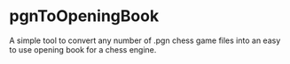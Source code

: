 # pgnToOpeningBook
A simple tool to convert any number of .pgn chess game files into an easy to use opening book for a chess engine.
